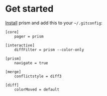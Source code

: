 # Get started

[Install](./installation.md) prism and add this to your `~/.gitconfig`:

```gitconfig
[core]
    pager = prism

[interactive]
    diffFilter = prism --color-only

[prism]
    navigate = true

[merge]
    conflictstyle = diff3

[diff]
    colorMoved = default

```
